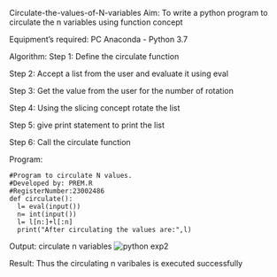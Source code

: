  Circulate-the-values-of-N-variables
Aim:
To write a python program to circulate the n variables using function concept

Equipment’s required:
PC Anaconda - Python 3.7

Algorithm:
Step 1:
Define the circulate function

Step 2:
Accept a list from the user and evaluate it using eval

Step 3:
Get the value from the user for the number of rotation

Step 4:
Using the slicing concept rotate the list

Step 5:
give print statement to print the list

Step 6:
Call the circulate function

Program:
```
#Program to circulate N values.
#Developed by: PREM.R
#RegisterNumber:23002486
def circulate():
  l= eval(input())
  n= int(input())
  l= l[n:]+l[:n]
  print("After circulating the values are:",l)

```
Output:
circulate n variables
![python exp2](https://github.com/K-PRAVEEN-2005/Circulate-the-values-of-N-variables/assets/145742724/fb18d4fc-82c8-41b8-a574-eac48a1195c5)

Result:
Thus the circulating n varibales is executed successfully
